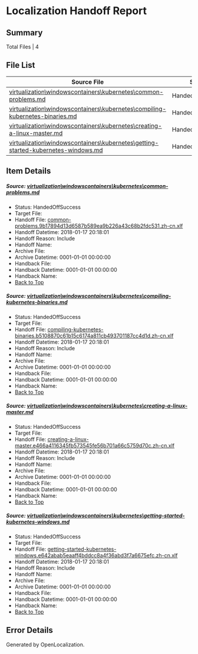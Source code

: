 # <a name='report-top'></a> Localization Handoff Report

## Summary
 Total Files | 4

## File List
 Source File | Status | Details 
 ----------- | ------ | ------- 
 [virtualization\windowscontainers\kubernetes\common-problems.md](https://github.com/Microsoft/Virtualization-Documentation-Private/blob/b0e21468f880a902df63ea6bc589dfcff1530d6e/virtualization/windowscontainers/kubernetes/common-problems.md) | HandedOffSuccess | [Details](#4fb7ac312b08c63564beb0f40889ff6a050c7166334)
 [virtualization\windowscontainers\kubernetes\compiling-kubernetes-binaries.md](https://github.com/Microsoft/Virtualization-Documentation-Private/blob/b0e21468f880a902df63ea6bc589dfcff1530d6e/virtualization/windowscontainers/kubernetes/compiling-kubernetes-binaries.md) | HandedOffSuccess | [Details](#c9b0146202d7e9e5d857ca88faa43282bd504dfa335)
 [virtualization\windowscontainers\kubernetes\creating-a-linux-master.md](https://github.com/Microsoft/Virtualization-Documentation-Private/blob/b0e21468f880a902df63ea6bc589dfcff1530d6e/virtualization/windowscontainers/kubernetes/creating-a-linux-master.md) | HandedOffSuccess | [Details](#d5251b1a2dc06bef396820e324fb240eed04acc8337)
 [virtualization\windowscontainers\kubernetes\getting-started-kubernetes-windows.md](https://github.com/Microsoft/Virtualization-Documentation-Private/blob/b0e21468f880a902df63ea6bc589dfcff1530d6e/virtualization/windowscontainers/kubernetes/getting-started-kubernetes-windows.md) | HandedOffSuccess | [Details](#f1b832f8a21c034582e157342acf7826fb7b6ea3338)

## Item Details
##### <a name='4fb7ac312b08c63564beb0f40889ff6a050c7166334'></a> Source: [virtualization\windowscontainers\kubernetes\common-problems.md](https://github.com/Microsoft/Virtualization-Documentation-Private/blob/b0e21468f880a902df63ea6bc589dfcff1530d6e/virtualization/windowscontainers/kubernetes/common-problems.md)
* Status: HandedOffSuccess
* Target File: 
* Handoff File: [common-problems.9b17894d13d6587b589ea9b226a43c68b2fdc531.zh-cn.xlf](https://github.com/MicrosoftDocs/Virtualization-Documentation-Private.handoff/blob/3a861520d86c962393c82a5169c5e9fefd63994c/ol-handoff/MicrosoftDocs/Virtualization-Documentation-Private.zh-cn/live/common-problems.9b17894d13d6587b589ea9b226a43c68b2fdc531.zh-cn.xlf)
* Handoff Datetime: 2018-01-17 20:18:01
* Handoff Reason: Include
* Handoff Name: 
* Archive File: 
* Archive Datetime: 0001-01-01 00:00:00
* Handback File: 
* Handback Datetime: 0001-01-01 00:00:00
* Handback Name: 
* [Back to Top](#report-top)

##### <a name='c9b0146202d7e9e5d857ca88faa43282bd504dfa335'></a> Source: [virtualization\windowscontainers\kubernetes\compiling-kubernetes-binaries.md](https://github.com/Microsoft/Virtualization-Documentation-Private/blob/b0e21468f880a902df63ea6bc589dfcff1530d6e/virtualization/windowscontainers/kubernetes/compiling-kubernetes-binaries.md)
* Status: HandedOffSuccess
* Target File: 
* Handoff File: [compiling-kubernetes-binaries.b5108870c61b15c6174a811cb493701187cc4d1d.zh-cn.xlf](https://github.com/MicrosoftDocs/Virtualization-Documentation-Private.handoff/blob/3a861520d86c962393c82a5169c5e9fefd63994c/ol-handoff/MicrosoftDocs/Virtualization-Documentation-Private.zh-cn/live/compiling-kubernetes-binaries.b5108870c61b15c6174a811cb493701187cc4d1d.zh-cn.xlf)
* Handoff Datetime: 2018-01-17 20:18:01
* Handoff Reason: Include
* Handoff Name: 
* Archive File: 
* Archive Datetime: 0001-01-01 00:00:00
* Handback File: 
* Handback Datetime: 0001-01-01 00:00:00
* Handback Name: 
* [Back to Top](#report-top)

##### <a name='d5251b1a2dc06bef396820e324fb240eed04acc8337'></a> Source: [virtualization\windowscontainers\kubernetes\creating-a-linux-master.md](https://github.com/Microsoft/Virtualization-Documentation-Private/blob/b0e21468f880a902df63ea6bc589dfcff1530d6e/virtualization/windowscontainers/kubernetes/creating-a-linux-master.md)
* Status: HandedOffSuccess
* Target File: 
* Handoff File: [creating-a-linux-master.e466a4116345fb573545fe56b701a66c5759d70c.zh-cn.xlf](https://github.com/MicrosoftDocs/Virtualization-Documentation-Private.handoff/blob/3a861520d86c962393c82a5169c5e9fefd63994c/ol-handoff/MicrosoftDocs/Virtualization-Documentation-Private.zh-cn/live/creating-a-linux-master.e466a4116345fb573545fe56b701a66c5759d70c.zh-cn.xlf)
* Handoff Datetime: 2018-01-17 20:18:01
* Handoff Reason: Include
* Handoff Name: 
* Archive File: 
* Archive Datetime: 0001-01-01 00:00:00
* Handback File: 
* Handback Datetime: 0001-01-01 00:00:00
* Handback Name: 
* [Back to Top](#report-top)

##### <a name='f1b832f8a21c034582e157342acf7826fb7b6ea3338'></a> Source: [virtualization\windowscontainers\kubernetes\getting-started-kubernetes-windows.md](https://github.com/Microsoft/Virtualization-Documentation-Private/blob/b0e21468f880a902df63ea6bc589dfcff1530d6e/virtualization/windowscontainers/kubernetes/getting-started-kubernetes-windows.md)
* Status: HandedOffSuccess
* Target File: 
* Handoff File: [getting-started-kubernetes-windows.e642abab5eaaff4bddcc8a4f36abd3f7a6675efc.zh-cn.xlf](https://github.com/MicrosoftDocs/Virtualization-Documentation-Private.handoff/blob/3a861520d86c962393c82a5169c5e9fefd63994c/ol-handoff/MicrosoftDocs/Virtualization-Documentation-Private.zh-cn/live/getting-started-kubernetes-windows.e642abab5eaaff4bddcc8a4f36abd3f7a6675efc.zh-cn.xlf)
* Handoff Datetime: 2018-01-17 20:18:01
* Handoff Reason: Include
* Handoff Name: 
* Archive File: 
* Archive Datetime: 0001-01-01 00:00:00
* Handback File: 
* Handback Datetime: 0001-01-01 00:00:00
* Handback Name: 
* [Back to Top](#report-top)


## Error Details

Generated by OpenLocalization.
